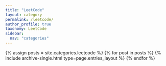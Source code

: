 ```yaml
---
title: "LeetCode"
layout: category
permalink: /leetcode/
author_profile: true
taxonomy: LeetCode
sidebar:
  nav: "categories"
---
```


{% assign posts = site.categories.leetcode %}
{% for post in posts %} {% include archive-single.html type=page.entries_layout %} {% endfor %}